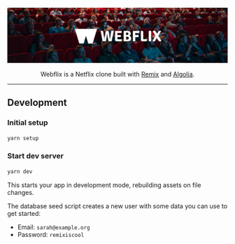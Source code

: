 <p align="center">
  <a href="https://www.algolia.com/doc/guides/building-search-ui/what-is-instantsearch/react/">
    <img alt="React InstantSearch" src=".github/banner.jpg">
  </a>

  <p align="center">
    Webflix is a Netflix clone built with <a href="https://remix.run/">Remix</a> and <a href="https://www.algolia.com/">Algolia</a>.
  </p>
</p>

---

## Development

### Initial setup

```sh
yarn setup
```

### Start dev server

```sh
yarn dev
```

This starts your app in development mode, rebuilding assets on file changes.

The database seed script creates a new user with some data you can use to get started:

- Email: `sarah@example.org`
- Password: `remixiscool`
